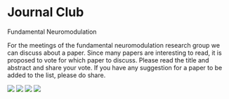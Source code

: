# Journal Club
Fundamental Neuromodulation

For the meetings of the fundamental neuromodulation research group we can discuss about a paper. Since many papers are interesting to read, it is proposed to vote for which paper to discuss. Please read the title and abstract and share your vote. If you have any suggestion for a paper to be added to the list, please do share.

[![](https://api.gh-polls.com/poll/01DJCP04KNVHFV639BEG2NYFD1/Paper%201)](https://api.gh-polls.com/poll/01DJCP04KNVHFV639BEG2NYFD1/Paper%201/vote)
[![](https://api.gh-polls.com/poll/01DJCP04KNVHFV639BEG2NYFD1/Paper%202)](https://api.gh-polls.com/poll/01DJCP04KNVHFV639BEG2NYFD1/Paper%202/vote)
[![](https://api.gh-polls.com/poll/01DJCP04KNVHFV639BEG2NYFD1/Paper%203)](https://api.gh-polls.com/poll/01DJCP04KNVHFV639BEG2NYFD1/Paper%203/vote)
[![](https://api.gh-polls.com/poll/01DJCP04KNVHFV639BEG2NYFD1/Paper%204)](https://api.gh-polls.com/poll/01DJCP04KNVHFV639BEG2NYFD1/Paper%204/vote)
